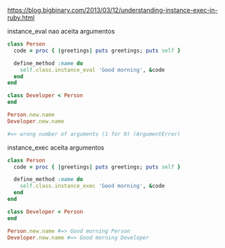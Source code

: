 https://blog.bigbinary.com/2013/03/12/understanding-instance-exec-in-ruby.html


instance_eval  nao aceita argumentos
```ruby
class Person
  code = proc { |greetings| puts greetings; puts self }

  define_method :name do
    self.class.instance_eval 'Good morning', &code
  end
end

class Developer < Person
end

Person.new.name
Developer.new.name

#=> wrong number of arguments (1 for 0) (ArgumentError)
```

instance_exec aceita argumentos
```ruby
class Person
  code = proc { |greetings| puts greetings; puts self }

  define_method :name do
    self.class.instance_exec 'Good morning', &code
  end
end

class Developer < Person
end

Person.new.name #=> Good morning Person
Developer.new.name #=> Good morning Developer
```
